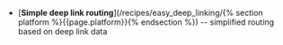 * [**Simple deep link routing**](/recipes/easy_deep_linking/{% section platform %}{{page.platform}}{% endsection %}) -- simplified routing based on deep link data
